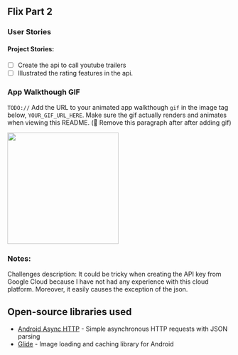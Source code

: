 ## Flix Part 2

### User Stories

#### Project Stories:

- [ ] Create the api to call youtube trailers
- [ ] Illustrated the rating features in the api.

### App Walkthough GIF

`TODO://` Add the URL to your animated app walkthough `gif` in the image tag below, `YOUR_GIF_URL_HERE`. Make sure the gif actually renders and animates when viewing this README. (🚫 Remove this paragraph after after adding gif)

<img src="YOUR_GIF_URL_HERE" width=250><br>

### Notes:
Challenges description: It could be tricky when creating the API key from Google Cloud because I have not had any experience with this cloud platform. Moreover, it easily causes the exception of the json.

## Open-source libraries used
- [Android Async HTTP](https://github.com/codepath/CPAsyncHttpClient) - Simple asynchronous HTTP requests with JSON parsing
- [Glide](https://github.com/bumptech/glide) - Image loading and caching library for Android


